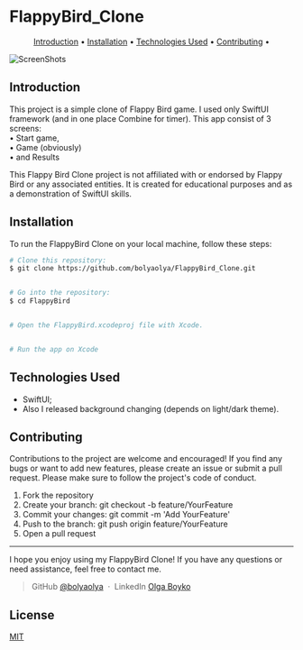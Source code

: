 # FlappyBird_Clone

<p align="center">
  <a href="#introduction">Introduction</a> •
  <a href="#installation">Installation</a> •
  <a href="#technologiesused">Technologies Used</a> •
  <a href="#contributing">Contributing</a> •
</p>

![ScreenShots](https://github.com/bolyaolya/FlappyBird_Clone/assets/108070285/543ff46f-d82b-4a8e-822c-4578c32fb1dd)


## Introduction

This project is a simple clone of Flappy Bird game. I used only SwiftUI framework (and in one place Combine for timer). This app consist of 3 screens: <br>
• Start game, <br>
• Game (obviously) <br>
• and Results

This Flappy Bird Clone project is not affiliated with or endorsed by Flappy Bird or any associated entities. It is created for educational purposes and as a demonstration of SwiftUI skills.

<a id="installation"></a>
## Installation

To run the FlappyBird Clone on your local machine, follow these steps:

```bash
# Clone this repository:
$ git clone https://github.com/bolyaolya/FlappyBird_Clone.git


# Go into the repository:
$ cd FlappyBird


# Open the FlappyBird.xcodeproj file with Xcode.


# Run the app on Xcode
```

<a id="technologiesused"></a>
## Technologies Used

* SwiftUI;
* Also I released background changing (depends on light/dark theme).

<a id="contributing"></a>
## Contributing

Contributions to the project are welcome and encouraged! If you find any bugs or want to add new features, please create an issue or submit a pull request. Please make sure to follow the project's code of conduct.

1. Fork the repository
2. Create your branch: git checkout -b feature/YourFeature
3. Commit your changes: git commit -m 'Add YourFeature'
4. Push to the branch: git push origin feature/YourFeature
5. Open a pull request

---

I hope you enjoy using my FlappyBird Clone! If you have any questions or need assistance, feel free to contact me.

> GitHub [@bolyaolya](https://github.com/bolyaolya) &nbsp;&middot;&nbsp;
> LinkedIn [Olga Boyko](https://www.linkedin.com/in/olga-boyko/)


## License

[MIT](https://github.com/bolyaolya/FlappyBird_Clone/blob/main/LICENSE)
